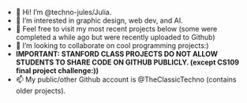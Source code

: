 - 👋 Hi! I’m @techno-jules/Julia.
- 👀 I’m interested in graphic design, web dev, and AI.
- 🌱 Feel free to visit my most recent projects below (some were completed a while ago but were recently uploaded to Github)
- 💞️ I’m looking to collaborate on cool programming projects:)
- <b>IMPORTANT: STANFORD CLASS PROJECTS DO NOT ALLOW STUDENTS TO SHARE CODE ON GITHUB PUBLICLY. (except CS109 final project challenge:))</b>
- 📫 My public/other Github account is @TheClassicTechno (contains older projects).

<!---
techno-jules/techno-jules is a ✨ special ✨ repository because its `README.md` (this file) appears on your GitHub profile.
You can click the Preview link to take a look at your changes.
--->

